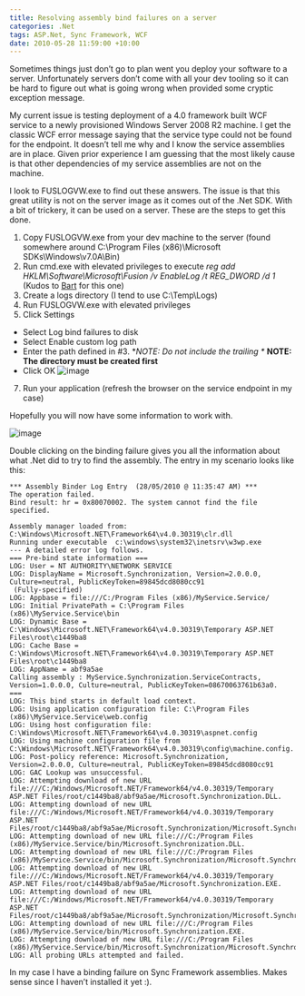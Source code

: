 ```yaml
---
title: Resolving assembly bind failures on a server
categories: .Net
tags: ASP.Net, Sync Framework, WCF
date: 2010-05-28 11:59:00 +10:00
---
```


Sometimes things just don’t go to plan went you deploy your software to a server. Unfortunately servers don’t come with all your dev tooling so it can be hard to figure out what is going wrong when provided some cryptic exception message.

My current issue is testing deployment of a 4.0 framework built WCF service to a newly provisioned Windows Server 2008 R2 machine. I get the classic WCF error message saying that the service type could not be found for the endpoint. It doesn’t tell me why and I know the service assemblies are in place. Given prior experience I am guessing that the most likely cause is that other dependencies of my service assemblies are not on the machine.

I look to FUSLOGVW.exe to find out these answers. The issue is that this great utility is not on the server image as it comes out of the .Net SDK. With a bit of trickery, it can be used on a server. These are the steps to get this done.

<!--more-->

1. Copy FUSLOGVW.exe from your dev machine to the server (found somewhere around C:\Program Files (x86)\Microsoft SDKs\Windows\v7.0A\Bin)
2. Run cmd.exe with elevated privileges to execute _*reg add HKLM\Software\Microsoft\Fusion /v EnableLog /t REG_DWORD /d 1*_
  (Kudos to [Bart][0] for this one)
3. Create a logs directory (I tend to use C:\Temp\Logs)
4. Run FUSLOGVW.exe with elevated privileges
5. Click Settings
* Select Log bind failures to disk
* Select Enable custom log path
* Enter the path defined in #3.
    **NOTE: Do not include the trailing \**
    **NOTE: The directory must be created first**
* Click OK
![image][1]
7. Run your application (refresh the browser on the service endpoint in my case)

Hopefully you will now have some information to work with.

![image][2]

Double clicking on the binding failure gives you all the information about what .Net did to try to find the assembly. The entry in my scenario looks like this:

```text
*** Assembly Binder Log Entry  (28/05/2010 @ 11:35:47 AM) ***
The operation failed.
Bind result: hr = 0x80070002. The system cannot find the file specified.

Assembly manager loaded from:  C:\Windows\Microsoft.NET\Framework64\v4.0.30319\clr.dll
Running under executable  c:\windows\system32\inetsrv\w3wp.exe
--- A detailed error log follows.
=== Pre-bind state information ===
LOG: User = NT AUTHORITY\NETWORK SERVICE
LOG: DisplayName = Microsoft.Synchronization, Version=2.0.0.0, Culture=neutral, PublicKeyToken=89845dcd8080cc91
 (Fully-specified)
LOG: Appbase = file:///C:/Program Files (x86)/MyService.Service/
LOG: Initial PrivatePath = C:\Program Files (x86)\MyService.Service\bin
LOG: Dynamic Base = C:\Windows\Microsoft.NET\Framework64\v4.0.30319\Temporary ASP.NET Files\root\c1449ba8
LOG: Cache Base = C:\Windows\Microsoft.NET\Framework64\v4.0.30319\Temporary ASP.NET Files\root\c1449ba8
LOG: AppName = abf9a5ae
Calling assembly : MyService.Synchronization.ServiceContracts, Version=1.0.0.0, Culture=neutral, PublicKeyToken=08670063761b63a0.
===
LOG: This bind starts in default load context.
LOG: Using application configuration file: C:\Program Files (x86)\MyService.Service\web.config
LOG: Using host configuration file: C:\Windows\Microsoft.NET\Framework64\v4.0.30319\aspnet.config
LOG: Using machine configuration file from C:\Windows\Microsoft.NET\Framework64\v4.0.30319\config\machine.config.
LOG: Post-policy reference: Microsoft.Synchronization, Version=2.0.0.0, Culture=neutral, PublicKeyToken=89845dcd8080cc91
LOG: GAC Lookup was unsuccessful.
LOG: Attempting download of new URL file:///C:/Windows/Microsoft.NET/Framework64/v4.0.30319/Temporary ASP.NET Files/root/c1449ba8/abf9a5ae/Microsoft.Synchronization.DLL.
LOG: Attempting download of new URL file:///C:/Windows/Microsoft.NET/Framework64/v4.0.30319/Temporary ASP.NET Files/root/c1449ba8/abf9a5ae/Microsoft.Synchronization/Microsoft.Synchronization.DLL.
LOG: Attempting download of new URL file:///C:/Program Files (x86)/MyService.Service/bin/Microsoft.Synchronization.DLL.
LOG: Attempting download of new URL file:///C:/Program Files (x86)/MyService.Service/bin/Microsoft.Synchronization/Microsoft.Synchronization.DLL.
LOG: Attempting download of new URL file:///C:/Windows/Microsoft.NET/Framework64/v4.0.30319/Temporary ASP.NET Files/root/c1449ba8/abf9a5ae/Microsoft.Synchronization.EXE.
LOG: Attempting download of new URL file:///C:/Windows/Microsoft.NET/Framework64/v4.0.30319/Temporary ASP.NET Files/root/c1449ba8/abf9a5ae/Microsoft.Synchronization/Microsoft.Synchronization.EXE.
LOG: Attempting download of new URL file:///C:/Program Files (x86)/MyService.Service/bin/Microsoft.Synchronization.EXE.
LOG: Attempting download of new URL file:///C:/Program Files (x86)/MyService.Service/bin/Microsoft.Synchronization/Microsoft.Synchronization.EXE.
LOG: All probing URLs attempted and failed.
```

In my case I have a binding failure on Sync Framework assemblies. Makes sense since I haven’t installed it yet :).

[0]: http://bartdesmet.net/blogs/bart/archive/2006/10/23/Assembly-probing_2C00_-Fusion-and-fuslogvw-in-5-minutes.aspx
[1]: /files/image_9.png
[2]: /files/image_10.png

